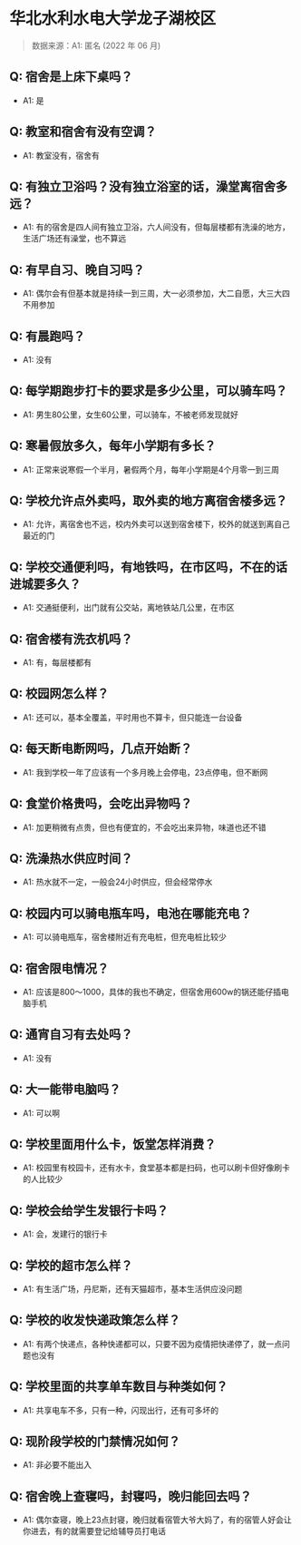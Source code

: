 # 华北水利水电大学龙子湖校区

> 数据来源：A1: 匿名 (2022 年 06 月)

## Q: 宿舍是上床下桌吗？

- A1: 是

## Q: 教室和宿舍有没有空调？

- A1: 教室没有，宿舍有

## Q: 有独立卫浴吗？没有独立浴室的话，澡堂离宿舍多远？

- A1: 有的宿舍是四人间有独立卫浴，六人间没有，但每层楼都有洗澡的地方，生活广场还有澡堂，也不算远

## Q: 有早自习、晚自习吗？

- A1: 偶尔会有但基本就是持续一到三周，大一必须参加，大二自愿，大三大四不用参加

## Q: 有晨跑吗？

- A1: 没有

## Q: 每学期跑步打卡的要求是多少公里，可以骑车吗？

- A1: 男生80公里，女生60公里，可以骑车，不被老师发现就好

## Q: 寒暑假放多久，每年小学期有多长？

- A1: 正常来说寒假一个半月，暑假两个月，每年小学期是4个月零一到三周

## Q: 学校允许点外卖吗，取外卖的地方离宿舍楼多远？

- A1: 允许，离宿舍也不远，校内外卖可以送到宿舍楼下，校外的就送到离自己最近的门

## Q: 学校交通便利吗，有地铁吗，在市区吗，不在的话进城要多久？

- A1: 交通挺便利，出门就有公交站，离地铁站几公里，在市区

## Q: 宿舍楼有洗衣机吗？

- A1: 有，每层楼都有

## Q: 校园网怎么样？

- A1: 还可以，基本全覆盖，平时用也不算卡，但只能连一台设备

## Q: 每天断电断网吗，几点开始断？

- A1: 我到学校一年了应该有一个多月晚上会停电，23点停电，但不断网

## Q: 食堂价格贵吗，会吃出异物吗？

- A1: 加更稍微有点贵，但也有便宜的，不会吃出来异物，味道也还不错

## Q: 洗澡热水供应时间？

- A1: 热水就不一定，一般会24小时供应，但会经常停水

## Q: 校园内可以骑电瓶车吗，电池在哪能充电？

- A1: 可以骑电瓶车，宿舍楼附近有充电桩，但充电桩比较少

## Q: 宿舍限电情况？

- A1: 应该是800～1000，具体的我也不确定，但宿舍用600w的锅还能仔插电脑手机

## Q: 通宵自习有去处吗？

- A1: 没有

## Q: 大一能带电脑吗？

- A1: 可以啊

## Q: 学校里面用什么卡，饭堂怎样消费？

- A1: 校园里有校园卡，还有水卡，食堂基本都是扫码，也可以刷卡但好像刷卡的人比较少

## Q: 学校会给学生发银行卡吗？

- A1: 会，发建行的银行卡

## Q: 学校的超市怎么样？

- A1: 有生活广场，丹尼斯，还有天猫超市，基本生活供应没问题

## Q: 学校的收发快递政策怎么样？

- A1: 有两个快递点，各种快递都可以，只要不因为疫情把快递停了，就一点问题也没有

## Q: 学校里面的共享单车数目与种类如何？

- A1: 共享电车不多，只有一种，闪现出行，还有可多坏的

## Q: 现阶段学校的门禁情况如何？

- A1: 非必要不能出入

## Q: 宿舍晚上查寝吗，封寝吗，晚归能回去吗？

- A1: 偶尔查寝，晚上23点封寝，晚归就看宿管大爷大妈了，有的宿管人好会让你进去，有的就需要登记给辅导员打电话

